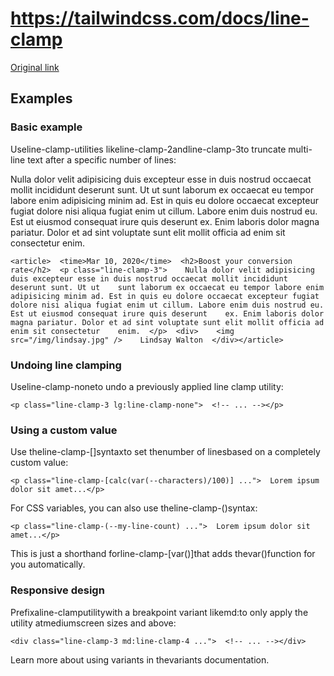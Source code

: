 # https://tailwindcss.com/docs/line-clamp

[Original link](https://tailwindcss.com/docs/line-clamp)

## Examples

### Basic example

Useline-clamp-<number>utilities likeline-clamp-2andline-clamp-3to truncate multi-line text after a specific number of lines:

Nulla dolor velit adipisicing duis excepteur esse in duis nostrud occaecat mollit incididunt deserunt sunt. Ut ut sunt laborum ex occaecat eu tempor labore enim adipisicing minim ad. Est in quis eu dolore occaecat excepteur fugiat dolore nisi aliqua fugiat enim ut cillum. Labore enim duis nostrud eu. Est ut eiusmod consequat irure quis deserunt ex. Enim laboris dolor magna pariatur. Dolor et ad sint voluptate sunt elit mollit officia ad enim sit consectetur enim.

```
<article>  <time>Mar 10, 2020</time>  <h2>Boost your conversion rate</h2>  <p class="line-clamp-3">    Nulla dolor velit adipisicing duis excepteur esse in duis nostrud occaecat mollit incididunt deserunt sunt. Ut ut    sunt laborum ex occaecat eu tempor labore enim adipisicing minim ad. Est in quis eu dolore occaecat excepteur fugiat    dolore nisi aliqua fugiat enim ut cillum. Labore enim duis nostrud eu. Est ut eiusmod consequat irure quis deserunt    ex. Enim laboris dolor magna pariatur. Dolor et ad sint voluptate sunt elit mollit officia ad enim sit consectetur    enim.  </p>  <div>    <img src="/img/lindsay.jpg" />    Lindsay Walton  </div></article>
```

### Undoing line clamping

Useline-clamp-noneto undo a previously applied line clamp utility:

```
<p class="line-clamp-3 lg:line-clamp-none">  <!-- ... --></p>
```

### Using a custom value

Use theline-clamp-[<value>]syntaxto set thenumber of linesbased on a completely custom value:

```
<p class="line-clamp-[calc(var(--characters)/100)] ...">  Lorem ipsum dolor sit amet...</p>
```

For CSS variables, you can also use theline-clamp-(<custom-property>)syntax:

```
<p class="line-clamp-(--my-line-count) ...">  Lorem ipsum dolor sit amet...</p>
```

This is just a shorthand forline-clamp-[var(<custom-property>)]that adds thevar()function for you automatically.

### Responsive design

Prefixaline-clamputilitywith a breakpoint variant likemd:to only apply the utility atmediumscreen sizes and above:

```
<div class="line-clamp-3 md:line-clamp-4 ...">  <!-- ... --></div>
```

Learn more about using variants in thevariants documentation.
